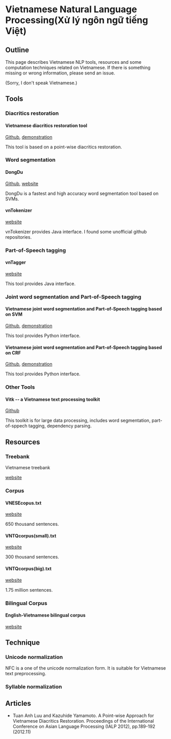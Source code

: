 # Vietnamese Natural Language Processing(Xử lý ngôn ngữ tiếng Việt)

## Outline
This page describes Vietnamese NLP tools, resources and some computation techniques related on Vietnamese.
If there is something missing or wrong information, please send an issue.

(Sorry, I don't speak Vietnamese.)


## Tools
### Diacritics restoration
#### Vietnamese diacritics restoration tool
[Github](https://github.com/kanjirz50/restore-tonemark), [demonstration](http://160.16.58.116/vietnamese/tone)

This tool is based on a point-wise diacritics restoration.

### Word segmentation
#### DongDu
[Github](https://github.com/rockkhuya/DongDu), [website](http://viet.jnlp.org/dongdu)

DongDu is a fastest and high accuracy word segmentation tool based on SVMs.

#### vnTokenizer
[website](http://vlsp.hpda.vn:8080/demo/?page=resources)

vnTokenizer provides Java interface.
I found some unofficial github repositories.

### Part-of-Speech tagging
#### vnTagger
[website](http://vlsp.hpda.vn:8080/demo/?page=resources)

This tool provides Java interface.

### Joint word segmentation and Part-of-Speech tagging
#### Vietnamese joint word segmentation and Part-of-Speech tagging based on SVM
[Github](https://github.com/kanjirz50/viet-morphological-analysis-svm), [demonstration](http://160.16.58.116/vietnamese/morph)

This tool provides Python interface.

#### Vietnamese joint word segmentation and Part-of-Speech tagging based on CRF
[Github](https://github.com/kanjirz50/viet-morphological-analysis-crf), [demonstration](http://160.16.58.116/vietnamese/morph_crf)

This tool provides Python interface.


### Other Tools
#### Vitk -- a Vietnamese text processing toolkit
[Github](https://github.com/phuonglh/vn.vitk)

This toolkit is for large data processing, includes word segmentation, part-of-sppech tagging, dependency parsing.


## Resources
### Treebank
Vietnamese treebank

[website](http://vlsp.hpda.vn:8080/demo/?page=resources)

### Corpus
#### VNESEcopus.txt
[website](http://vlsp.hpda.vn:8080/demo/?page=resources)

650 thousand sentences.

#### VNTQcorpus(small).txt
[website](http://viet.jnlp.org/download-du-lieu-tu-vung-corpus)

300 thousand sentences.

#### VNTQcorpus(big).txt
[website](http://viet.jnlp.org/download-du-lieu-tu-vung-corpus)

1.75 million sentences.

### Bilingual Corpus
#### English-Vietnamese bilingual corpus
[website](http://vlsp.hpda.vn:8080/demo/?page=resources)


## Technique
### Unicode normalization
NFC is a one of the unicode normalization form.
It is suitable for Vietnamese text preprocessing.

### Syllable normalization

## Articles
- Tuan Anh Luu and Kazuhide Yamamoto. A Point-wise Approach for Vietnamese Diacritics Restoration. Proceedings of the International Conference on Asian Language Processing (IALP 2012), pp.189-192 (2012.11)
